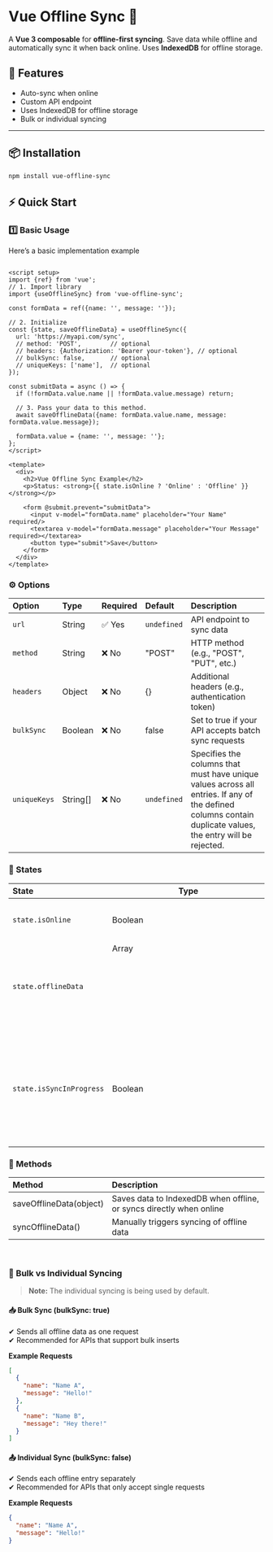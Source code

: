 # Vue Offline Sync 🔄

A **Vue 3 composable** for **offline-first syncing**. Save data while offline and automatically sync it when back
online.
Uses **IndexedDB** for offline storage.

## 🚀 Features

- Auto-sync when online
- Custom API endpoint
- Uses IndexedDB for offline storage
- Bulk or individual syncing

---

## 📦 Installation

```sh
npm install vue-offline-sync
```

## ⚡ Quick Start

### 1️⃣ Basic Usage

Here’s a basic implementation example

```vue

<script setup>
import {ref} from 'vue';
// 1. Import library
import {useOfflineSync} from 'vue-offline-sync';

const formData = ref({name: '', message: ''});

// 2. Initialize
const {state, saveOfflineData} = useOfflineSync({
  url: 'https://myapi.com/sync',
  // method: 'POST',        // optional 
  // headers: {Authorization: 'Bearer your-token'}, // optional
  // bulkSync: false,       // optional
  // uniqueKeys: ['name'],  // optional
});

const submitData = async () => {
  if (!formData.value.name || !formData.value.message) return;

  // 3. Pass your data to this method.
  await saveOfflineData({name: formData.value.name, message: formData.value.message});

  formData.value = {name: '', message: ''};
};
</script>

<template>
  <div>
    <h2>Vue Offline Sync Example</h2>
    <p>Status: <strong>{{ state.isOnline ? 'Online' : 'Offline' }}</strong></p>

    <form @submit.prevent="submitData">
      <input v-model="formData.name" placeholder="Your Name" required/>
      <textarea v-model="formData.message" placeholder="Your Message" required></textarea>
      <button type="submit">Save</button>
    </form>
  </div>
</template>
```

### ⚙️ Options

| Option       | Type     | Required | Default     | Description                                                                                                                                                |
|:-------------|:---------|:---------|:------------|:-----------------------------------------------------------------------------------------------------------------------------------------------------------|
| `url`        | String   | ✅ Yes    | `undefined` | API endpoint to sync data                                                                                                                                  |
| `method`     | String   | ❌ No     | "POST"      | HTTP method (e.g., "POST", "PUT", etc.)                                                                                                                    |
| `headers`    | Object   | ❌ No     | {}          | Additional headers (e.g., authentication token)                                                                                                            |
| `bulkSync`   | Boolean  | ❌ No     | false       | Set to true if your API accepts batch sync requests                                                                                                        |
| `uniqueKeys` | String[] | ❌ No     | `undefined` | Specifies the columns that must have unique values across all entries. If any of the defined columns contain duplicate values, the entry will be rejected. |

### 📡 States

| State                    | Type          | Description                                                                                       |
|:-------------------------|---------------|:--------------------------------------------------------------------------------------------------|
| `state.isOnline`         | Boolean       | `true` when online, `false` when offline                                                          |
| `state.offlineData`      | Array<Object> | Data stored in IndexedDB during offline mode                                                      |
| `state.isSyncInProgress` | Boolean       | Can be used to indicate a loading state in the UI, informing the user that syncing is in progress |

### 🔄 Methods

| Method                  | Description                                                         |
|:------------------------|:--------------------------------------------------------------------|
| saveOfflineData(object) | Saves data to IndexedDB when offline, or syncs directly when online |
| syncOfflineData()       | Manually triggers syncing of offline data                           |

<br />

### 📌 Bulk vs Individual Syncing

> **Note:** The individual syncing is being used by default.

#### 📥 Bulk Sync (bulkSync: true)

✔ Sends all offline data as one request<br />
✔ Recommended for APIs that support bulk inserts

**Example Requests**

```json
[
  {
    "name": "Name A",
    "message": "Hello!"
  },
  {
    "name": "Name B",
    "message": "Hey there!"
  }
]
```

#### 📤 Individual Sync (bulkSync: false)

✔ Sends each offline entry separately<br />
✔ Recommended for APIs that only accept single requests

**Example Requests**

```json
{
  "name": "Name A",
  "message": "Hello!"
}
```
